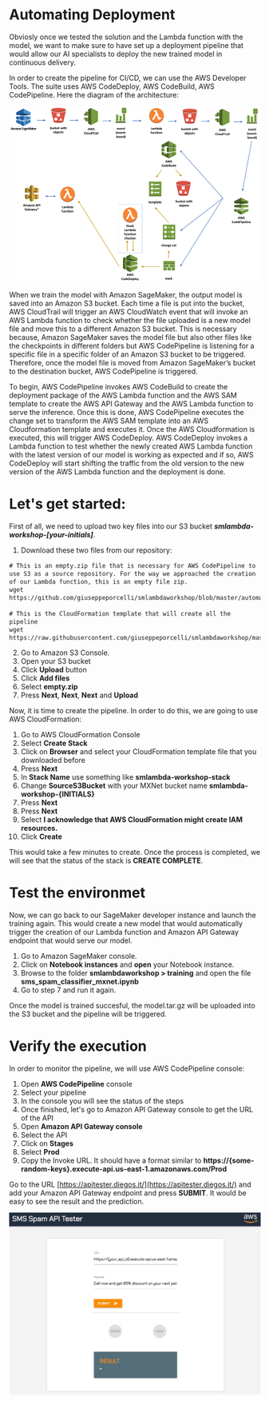 # Automating Deployment

Obviosly once we tested the solution and the Lambda function with the model, we want to make sure to have set up a deployment pipeline that would allow our AI specialists to deploy the new trained model in continuous delivery.

In order to create the pipeline for CI/CD, we can use the AWS Developer Tools. The suite uses AWS CodeDeploy, AWS CodeBuild, AWS CodePipeline. Here the diagram of the architecture: 

![CI/CD Pipeline](../images/pipeline.png)

When we train the model with Amazon SageMaker, the output model is saved into an Amazon S3 bucket. Each time a file is put into the bucket, AWS CloudTrail will trigger an AWS CloudWatch event that will invoke an AWS Lambda function to check whether the file uploaded is a new model file and move this to a different Amazon S3 bucket. This is necessary because, Amazon SageMaker saves the model file but also other files like the checkpoints in different folders but AWS CodePipeline is listening for a specific file in a specific folder of an Amazon S3 bucket to be triggered. Therefore, once the model file is moved from Amazon SageMaker’s bucket to the destination bucket, AWS CodePipeline is triggered.

To begin, AWS CodePipeline invokes AWS CodeBuild to create the deployment package of the AWS Lambda function and the AWS SAM template to create the AWS API Gateway and the AWS Lambda function to serve the inference. Once this is done, AWS CodePipeline executes the change set to transform the AWS SAM template into an AWS Cloudformation template and executes it. Once the AWS Cloudformation is executed, this will trigger AWS CodeDeploy. AWS CodeDeploy invokes a Lambda function to test whether the newly created AWS Lambda function with the latest version of our model is working as expected and if so, AWS CodeDeploy will start shifting the traffic from the old version to the new version of the AWS Lambda function and the deployment is done. 

# Let's get started:

First of all, we need to upload two key files into our S3 bucket **_smlambda-workshop-[your-initials]_**. 

1. Download these two files from our repository:

```
# This is an empty.zip file that is necessary for AWS CodePipeline to use S3 as a source repository. For the way we approached the creation of our Lambda function, this is an empty file zip.  
wget https://github.com/giuseppeporcelli/smlambdaworkshop/blob/master/automating/empty.zip

# This is the CloudFormation template that will create all the pipeline
wget https://raw.githubusercontent.com/giuseppeporcelli/smlambdaworkshop/master/automating/pipeline.yaml

```

2. Go to Amazon S3 Console.
3. Open your S3 bucket
4. Click **Upload** button
5. Click **Add files**
6. Select **empty.zip**
7. Press **Next**, **Next**, **Next** and **Upload**

Now, it is time to create the pipeline. In order to do this, we are going to use AWS CloudFormation:

1. Go to AWS CloudFormation Console
2. Select **Create Stack**
3. Click on **Browser** and select your CloudFormation template file that you downloaded before
4. Press **Next**
5. In **Stack Name** use something like **smlambda-workshop-stack**
6. Change **SourceS3Bucket** with your MXNet bucket name **smlambda-workshop-{INITIALS}**
7. Press **Next**
8. Press **Next**
9. Select **I acknowledge that AWS CloudFormation might create IAM resources.**
10. Click **Create**

This would take a few minutes to create. Once the process is completed, we will see that the status of the stack is **CREATE COMPLETE**.

# Test the environmet

Now, we can go back to our SageMaker developer instance and launch the training again. This would create a new model that would automatically trigger the creation of our Lambda function and Amazon API Gateway endpoint that would serve our model.

1. Go to Amazon SageMaker console.
2. Click on **Notebook instances** and **open** your Notebook instance.
3. Browse to the folder **smlambdaworkshop > training** and open the file **sms\_spam\_classifier\_mxnet.ipynb**
4. Go to step 7 and run it again.

Once the model is trained succesful, the model.tar.gz will be uploaded into the S3 bucket and the pipeline will be triggered.

# Verify the execution

In order to monitor the pipeline, we will use AWS CodePipeline console:

1. Open **AWS CodePipeline** console
2. Select your pipeline
3. In the console you will see the status of the steps
4. Once finished, let's go to Amazon API Gateway console to get the URL of the API
5. Open **Amazon API Gateway console**
6. Select the API
7. Click on **Stages**
8. Select **Prod**
9. Copy the Invoke URL. It should have a format similar to **https://{some-random-keys}.execute-api.us-east-1.amazonaws.com/Prod**

Go to the URL [https://apitester.diegos.it/](https://apitester.diegos.it/) and add your Amazon API Gateway endpoint and press **SUBMIT**. It would be easy to see the result and the prediction. 

![API Tester](../images/apitester.jpeg)

